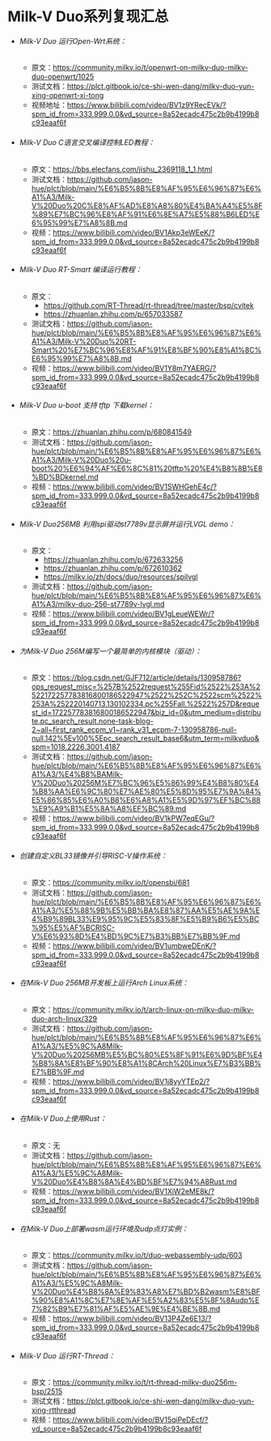 # Milk-V Duo系列复现汇总

- ###### Milk-V Duo 运行Open-Wrt系统：

  - 原文：https://community.milkv.io/t/openwrt-on-milkv-duo-milkv-duo-openwrt/1025
  - 测试文档：https://plct.gitbook.io/ce-shi-wen-dang/milkv-duo-yun-xing-openwrt-xi-tong
  - 视频地址：https://www.bilibili.com/video/BV1z9YRecEVk/?spm_id_from=333.999.0.0&vd_source=8a52ecadc475c2b9b4199b8c93eaaf6f

- ###### Milk-V Duo C语言交叉编译控制LED教程：

  - 原文：https://bbs.elecfans.com/jishu_2369118_1_1.html
  - 测试文档：https://github.com/jason-hue/plct/blob/main/%E6%B5%8B%E8%AF%95%E6%96%87%E6%A1%A3/Milk-V%20Duo%20C%E8%AF%AD%E8%A8%80%E4%BA%A4%E5%8F%89%E7%BC%96%E8%AF%91%E6%8E%A7%E5%88%B6LED%E6%95%99%E7%A8%8B.md
  - 视频：https://www.bilibili.com/video/BV1Akp3eWEeK/?spm_id_from=333.999.0.0&vd_source=8a52ecadc475c2b9b4199b8c93eaaf6f

- ###### Milk-V Duo RT-Smart 编译运行教程：

  - 原文：
    - https://github.com/RT-Thread/rt-thread/tree/master/bsp/cvitek
    - https://zhuanlan.zhihu.com/p/657033587
  - 测试文档：https://github.com/jason-hue/plct/blob/main/%E6%B5%8B%E8%AF%95%E6%96%87%E6%A1%A3/Milk-V%20Duo%20RT-Smart%20%E7%BC%96%E8%AF%91%E8%BF%90%E8%A1%8C%E6%95%99%E7%A8%8B.md
  - 视频：https://www.bilibili.com/video/BV1Y8m7YAERG/?spm_id_from=333.999.0.0&vd_source=8a52ecadc475c2b9b4199b8c93eaaf6f

- ###### Milk-V Duo u-boot 支持 tftp 下载kernel：

  - 原文：https://zhuanlan.zhihu.com/p/680841549
  - 测试文档：https://github.com/jason-hue/plct/blob/main/%E6%B5%8B%E8%AF%95%E6%96%87%E6%A1%A3/Milk-V%20Duo%20u-boot%20%E6%94%AF%E6%8C%81%20tftp%20%E4%B8%8B%E8%BD%BDkernel.md
  - 视频：https://www.bilibili.com/video/BV1SWHGehE4c/?spm_id_from=333.999.0.0&vd_source=8a52ecadc475c2b9b4199b8c93eaaf6f

- ###### Milk-V Duo256MB 利用spi驱动st7789v显示屏并运行LVGL demo：

  - 原文：
    - https://zhuanlan.zhihu.com/p/672633256
    - https://zhuanlan.zhihu.com/p/672610362
    - https://milkv.io/zh/docs/duo/resources/spilvgl
  - 测试文档：https://github.com/jason-hue/plct/blob/main/%E6%B5%8B%E8%AF%95%E6%96%87%E6%A1%A3/milkv-duo-256-st7789v-lvgl.md
  - 视频：https://www.bilibili.com/video/BV1gLeueWEWr/?spm_id_from=333.999.0.0&vd_source=8a52ecadc475c2b9b4199b8c93eaaf6f

- ###### 为Milk-V Duo 256M编写一个最简单的内核模块（驱动）：

  - 原文：https://blog.csdn.net/GJF712/article/details/130958786?ops_request_misc=%257B%2522request%255Fid%2522%253A%2522172257783816800186522947%2522%252C%2522scm%2522%253A%252220140713.130102334.pc%255Fall.%2522%257D&request_id=172257783816800186522947&biz_id=0&utm_medium=distribute.pc_search_result.none-task-blog-2~all~first_rank_ecpm_v1~rank_v31_ecpm-7-130958786-null-null.142%5Ev100%5Epc_search_result_base6&utm_term=milkvduo&spm=1018.2226.3001.4187
  - 测试文档：https://github.com/jason-hue/plct/blob/main/%E6%B5%8B%E8%AF%95%E6%96%87%E6%A1%A3/%E4%B8%BAMilk-V%20Duo%20256M%E7%BC%96%E5%86%99%E4%B8%80%E4%B8%AA%E6%9C%80%E7%AE%80%E5%8D%95%E7%9A%84%E5%86%85%E6%A0%B8%E6%A8%A1%E5%9D%97%EF%BC%88%E9%A9%B1%E5%8A%A8%EF%BC%89.md
  - 视频：https://www.bilibili.com/video/BV1kPW7eqEGu/?spm_id_from=333.999.0.0&vd_source=8a52ecadc475c2b9b4199b8c93eaaf6f

- ###### 创建自定义BL33镜像并引导RISC-V操作系统：

  - 原文：https://community.milkv.io/t/opensbi/681
  - 测试文档：https://github.com/jason-hue/plct/blob/main/%E6%B5%8B%E8%AF%95%E6%96%87%E6%A1%A3/%E5%88%9B%E5%BB%BA%E8%87%AA%E5%AE%9A%E4%B9%89BL33%E9%95%9C%E5%83%8F%E5%B9%B6%E5%BC%95%E5%AF%BCRISC-V%E6%93%8D%E4%BD%9C%E7%B3%BB%E7%BB%9F.md
  - 视频：https://www.bilibili.com/video/BV1umbweDEnK/?spm_id_from=333.999.0.0&vd_source=8a52ecadc475c2b9b4199b8c93eaaf6f

- ###### 在Milk-V Duo 256MB开发板上运行Arch Linux系统：

  - 原文：https://community.milkv.io/t/arch-linux-on-milkv-duo-milkv-duo-arch-linux/329
  - 测试文档：https://github.com/jason-hue/plct/blob/main/%E6%B5%8B%E8%AF%95%E6%96%87%E6%A1%A3/%E5%9C%A8Milk-V%20Duo%20256MB%E5%BC%80%E5%8F%91%E6%9D%BF%E4%B8%8A%E8%BF%90%E8%A1%8CArch%20Linux%E7%B3%BB%E7%BB%9F.md
  - 视频：https://www.bilibili.com/video/BV1j8yyYTEp2/?spm_id_from=333.999.0.0&vd_source=8a52ecadc475c2b9b4199b8c93eaaf6f

- ###### 在Milk-V Duo上使用Rust：

  - 原文：无
  - 测试文档：https://github.com/jason-hue/plct/blob/main/%E6%B5%8B%E8%AF%95%E6%96%87%E6%A1%A3/%E5%9C%A8Milk-V%20Duo%E4%B8%8A%E4%BD%BF%E7%94%A8Rust.md
  - 视频：https://www.bilibili.com/video/BV1XiW2eME8k/?spm_id_from=333.999.0.0&vd_source=8a52ecadc475c2b9b4199b8c93eaaf6f

- ###### 在Milk-V Duo上部署wasm运行环境及udp点灯实例：

  - 原文：https://community.milkv.io/t/duo-webassembly-udp/603
  - 测试文档：https://github.com/jason-hue/plct/blob/main/%E6%B5%8B%E8%AF%95%E6%96%87%E6%A1%A3/%E5%9C%A8Milk-V%20Duo%E4%B8%8A%E9%83%A8%E7%BD%B2wasm%E8%BF%90%E8%A1%8C%E7%8E%AF%E5%A2%83%E5%8F%8Audp%E7%82%B9%E7%81%AF%E5%AE%9E%E4%BE%8B.md
  - 视频：https://www.bilibili.com/video/BV13P4Ze6E13/?spm_id_from=333.999.0.0&vd_source=8a52ecadc475c2b9b4199b8c93eaaf6f

- ###### Milk-V Duo 运行RT-Thread：

  - 原文：https://community.milkv.io/t/rt-thread-milkv-duo256m-bsp/2515
  - 测试文档：https://plct.gitbook.io/ce-shi-wen-dang/milkv-duo-yun-xing-rtthread
  - 视频：https://www.bilibili.com/video/BV15qiPeDEcf/?vd_source=8a52ecadc475c2b9b4199b8c93eaaf6f
